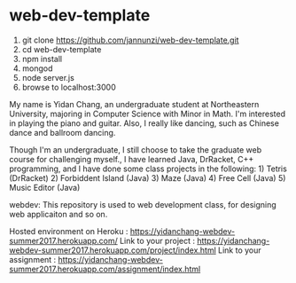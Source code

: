# web-dev-template

1. git clone https://github.com/jannunzi/web-dev-template.git
1. cd web-dev-template
1. npm install
1. mongod
1. node server.js
1. browse to localhost:3000





My name is Yidan Chang, an undergraduate student at Northeastern University, majoring in Computer Science with Minor in Math.
I'm interested in playing the piano and guitar. Also, I really like dancing, such as Chinese dance and ballroom dancing.

Though I'm an undergraduate, I still choose to take the graduate web course for challenging myself.,
I have learned Java, DrRacket, C++ programming, and I have done some class projects in the following:
    1) Tetris (DrRacket)
    2) Forbiddent Island (Java)
    3) Maze (Java)
    4) Free Cell (Java)
    5) Music Editor (Java)


webdev:
    This repository is used to web development class, for designing web applicaiton and so on.


Hosted environment on Heroku : https://yidanchang-webdev-summer2017.herokuapp.com/
Link to your project : https://yidanchang-webdev-summer2017.herokuapp.com/project/index.html
Link to your assignment : https://yidanchang-webdev-summer2017.herokuapp.com/assignment/index.html






